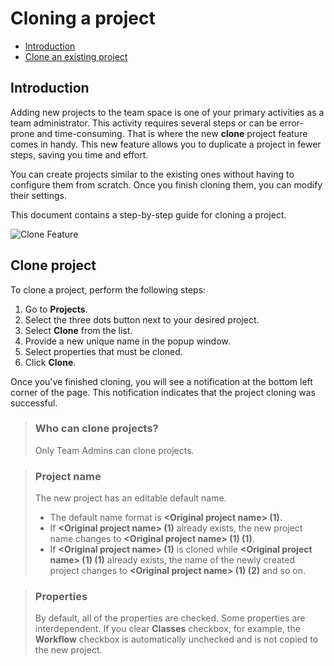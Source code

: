 # Cloning a project
  - [Introduction](#introduction)
  - [Clone an existing project](#clone-an-existing-project)
## Introduction
 
Adding new projects to the team space is one of your primary activities as a team administrator. This activity requires several steps or can be error-prone and time-consuming. That is where the new **clone** project feature comes in handy. This new feature allows you to duplicate a project in fewer steps, saving you time and effort.
 
You can create projects similar to the existing ones without having to configure them from scratch. Once you finish cloning them, you can modify their settings.
 
This document contains a step-by-step guide for cloning a project.

![Clone Feature](https://user-images.githubusercontent.com/10261553/207786005-4f7c0b08-a834-470e-b008-32d462c8b272.png)

## Clone project

To clone a project, perform the following steps:

1. Go to **Projects**.
2. Select the three dots button next to your desired project.
3. Select **Clone** from the list.
4. Provide a new unique name in the popup window.
5. Select properties that must be cloned.
6. Click **Clone**.

Once you've finished cloning, you will see a notification at the bottom left corner of the page. This notification indicates that the project cloning was successful.


> ### Who can clone projects?
>Only Team Admins can clone projects.

> ### Project name
>The new project has an editable default name.
>- The default name format is **\<Original project name\> (1)**. 
> - If **\<Original project
name\> (1)** already exists, the new project name changes to **\<Original project name\> (1) (1)**. 
> - If **\<Original project name\> (1)** is cloned while **\<Original project name\> (1) (1)** already exists, the name of the newly created project changes to **\<Original project name\> (1) (2)** and so on.

> ### Properties
> By default, all of the properties are checked. Some properties are interdependent. If you clear **Classes** checkbox, for example, the **Workflow** checkbox is automatically unchecked and is not copied to the new project.